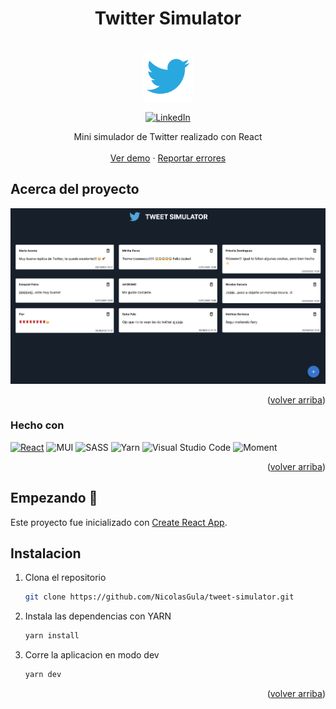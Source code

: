 <!-- [![MIT License][license-shield]][license-url] -->
<h1 align="center">Twitter Simulator</h1>
<!-- PROJECT LOGO -->
<br />
<div align="center">
  <a href="https://github.com/NicolasGula/tweet-simulator/blob/main/src/assets/img/twitter-logo.png">
    <img src="https://github.com/NicolasGula/tweet-simulator/blob/main/src/assets/img/twitter-logo.png" alt="Logo" width="80" height="80">
  </a>

[![LinkedIn][linkedin-shield]][linkedin-url]

  <p align="center">
    Mini simulador de Twitter realizado con React
    <br />
    <br />
    <a href="https://stellular-tarsier-e8bf91.netlify.app/">Ver demo</a>
    ·
    <a href="https://github.com/NicolasGula/tweet-simulator/issues">Reportar errores</a>
    
  </p>
</div>

<!-- ABOUT THE PROJECT -->

## Acerca del proyecto

![Product Name Screen Shot](<./src/assets/img/Captura%20de%20Pantalla%202022-10-22%20a%20la(s)%2013.32.08.png>)

<p align="right">(<a href="#readme-top">volver arriba</a>)</p>

### Hecho con

[![React][react.js]][react-url]
![MUI](https://img.shields.io/badge/MUI-%230081CB.svg?style=for-the-badge&logo=mui&logoColor=white)
![SASS](https://img.shields.io/badge/SASS-hotpink.svg?style=for-the-badge&logo=SASS&logoColor=white)
![Yarn](https://img.shields.io/badge/yarn-%232C8EBB.svg?style=for-the-badge&logo=yarn&logoColor=white)
![Visual Studio Code](https://img.shields.io/badge/Visual%20Studio%20Code-0078d7.svg?style=for-the-badge&logo=visual-studio-code&logoColor=white)
![Moment](https://img.shields.io/badge/Moment-0078d7.svg?style=for-the-badge&logo=moment-js&logoColor=green)

<p align="right">(<a href="#readme-top">volver arriba</a>)</p>

<!-- GETTING STARTED -->

## Empezando 🚀

Este proyecto fue inicializado con [Create React App](https://github.com/facebook/create-react-app).

## Instalacion

1. Clona el repositorio
   ```sh
   git clone https://github.com/NicolasGula/tweet-simulator.git
   ```
2. Instala las dependencias con YARN
   ```sh
   yarn install
   ```
3. Corre la aplicacion en modo dev
   ```js
   yarn dev
   ```

<p align="right">(<a href="#readme-top">volver arriba</a>)</p>

<!-- MARKDOWN LINKS & IMAGES -->
<!-- https://www.markdownguide.org/basic-syntax/#reference-style-links -->

[linkedin-shield]: https://img.shields.io/badge/-LinkedIn-black.svg?style=for-the-badge&logo=linkedin&colorB=555
[linkedin-url]: https://www.linkedin.com/in/nicolasgula/
[react.js]: https://img.shields.io/badge/React-20232A?style=for-the-badge&logo=react&logoColor=61DAFB
[react-url]: https://reactjs.org/
